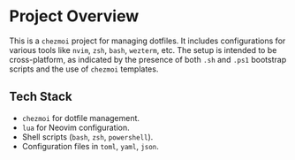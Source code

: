 # Project Overview

This is a `chezmoi` project for managing dotfiles. It includes configurations for various tools like `nvim`, `zsh`, `bash`, `wezterm`, etc. The setup is intended to be cross-platform, as indicated by the presence of both `.sh` and `.ps1` bootstrap scripts and the use of `chezmoi` templates.

## Tech Stack

- `chezmoi` for dotfile management.
- `lua` for Neovim configuration.
- Shell scripts (`bash`, `zsh`, `powershell`).
- Configuration files in `toml`, `yaml`, `json`.
